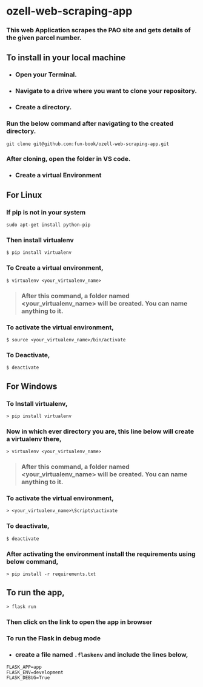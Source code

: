 # ozell-web-scraping-app
### This web Application scrapes the PAO site and gets details of the given parcel number.

## To install in your local machine
* ### Open your Terminal.
* ### Navigate to a drive where you want to clone your repository.
* ### Create a directory.
### Run the below command after navigating to the created directory.
```
git clone git@github.com:fun-book/ozell-web-scraping-app.git
```
### After cloning, open the folder in VS code.
* ### Create a virtual Environment
## For Linux
### If pip is not in your system
```
sudo apt-get install python-pip
```
### Then install virtualenv
```
$ pip install virtualenv
```
### To Create a virtual environment,
```
$ virtualenv <your_virtualenv_name>
```
> ### After this command, a folder named <your_virtualenv_name> will be created. You can name anything to it. 

### To activate the virtual environment,
```
$ source <your_virtualenv_name>/bin/activate
```
### To Deactivate,
```
$ deactivate
```
## For Windows
### To Install virtualenv,
```
> pip install virtualenv
```
### Now in which ever directory you are, this line below will create a virtualenv there,
```
> virtualenv <your_virtualenv_name>
```
> ### After this command, a folder named <your_virtualenv_name> will be created. You can name anything to it. 

### To activate the virtual environment,
```
> <your_virtualenv_name>\Scripts\activate
```
### To deactivate,
```
$ deactivate 
```
### After activating the environment install the requirements using below command,
```
> pip install -r requirements.txt
```
## To run the app,
``` 
> flask run 
```
### Then click on the link to open the app in browser

### To run the Flask in debug mode
* ### create a file named ``` .flaskenv ``` and include the lines below,
```
FLASK_APP=app
FLASK_ENV=development
FLASK_DEBUG=True
```






